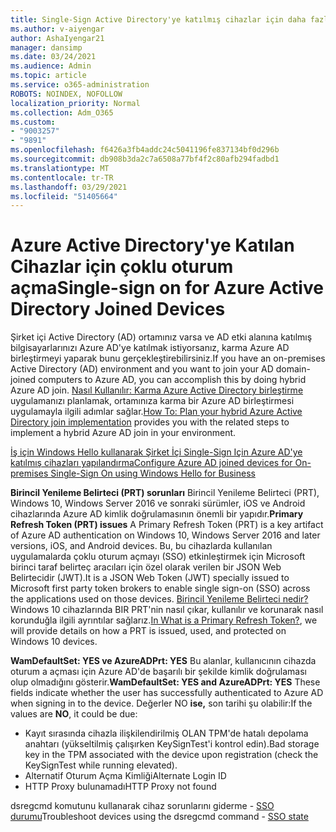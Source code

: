 ```yaml
---
title: Single-Sign Active Directory'ye katılmış cihazlar için daha fazla bilgi edinin
ms.author: v-aiyengar
author: AshaIyengar21
manager: dansimp
ms.date: 03/24/2021
ms.audience: Admin
ms.topic: article
ms.service: o365-administration
ROBOTS: NOINDEX, NOFOLLOW
localization_priority: Normal
ms.collection: Adm_O365
ms.custom:
- "9003257"
- "9891"
ms.openlocfilehash: f6426a3fb4addc24c5041196fe837134bf0d296b
ms.sourcegitcommit: db908b3da2c7a6508a77bf4f2c80afb294fadbd1
ms.translationtype: MT
ms.contentlocale: tr-TR
ms.lasthandoff: 03/29/2021
ms.locfileid: "51405664"
---
```

# <a name="single-sign-on-for-azure-active-directory-joined-devices"></a><span data-ttu-id="26783-102">Azure Active Directory'ye Katılan Cihazlar için çoklu oturum açma</span><span class="sxs-lookup"><span data-stu-id="26783-102">Single-sign on for Azure Active Directory Joined Devices</span></span>

<span data-ttu-id="26783-103">Şirket içi Active Directory (AD) ortamınız varsa ve AD etki alanına katılmış bilgisayarlarınızı Azure AD'ye katılmak istiyorsanız, karma Azure AD birleştirmeyi yaparak bunu gerçekleştirebilirsiniz.</span><span class="sxs-lookup"><span data-stu-id="26783-103">If you have an on-premises Active Directory (AD) environment and you want to join your AD domain-joined computers to Azure AD, you can accomplish this by doing hybrid Azure AD join.</span></span> <span data-ttu-id="26783-104">[Nasıl Kullanılır: Karma Azure Active Directory birleştirme](https://docs.microsoft.com/azure/active-directory/devices/hybrid-azuread-join-plan) uygulamanızı planlamak, ortamınıza karma bir Azure AD birleştirmesi uygulamayla ilgili adımlar sağlar.</span><span class="sxs-lookup"><span data-stu-id="26783-104">[How To: Plan your hybrid Azure Active Directory join implementation](https://docs.microsoft.com/azure/active-directory/devices/hybrid-azuread-join-plan) provides you with the related steps to implement a hybrid Azure AD join in your environment.</span></span>

[<span data-ttu-id="26783-105">İş için Windows Hello kullanarak Şirket İçi Single-Sign Için Azure AD'ye katılmış cihazları yapılandırma</span><span class="sxs-lookup"><span data-stu-id="26783-105">Configure Azure AD joined devices for On-premises Single-Sign On using Windows Hello for Business</span></span>](https://docs.microsoft.com/azure/active-directory/devices/hybrid-azuread-join-plan) 

<span data-ttu-id="26783-106">**Birincil Yenileme Belirteci (PRT) sorunları** Birincil Yenileme Belirteci (PRT), Windows 10, Windows Server 2016 ve sonraki sürümler, iOS ve Android cihazlarında Azure AD kimlik doğrulamasının önemli bir yapıdır.</span><span class="sxs-lookup"><span data-stu-id="26783-106">**Primary Refresh Token (PRT) issues** A Primary Refresh Token (PRT) is a key artifact of Azure AD authentication on Windows 10, Windows Server 2016 and later versions, iOS, and Android devices.</span></span> <span data-ttu-id="26783-107">Bu, bu cihazlarda kullanılan uygulamalarda çoklu oturum açmayı (SSO) etkinleştirmek için Microsoft birinci taraf belirteç aracıları için özel olarak verilen bir JSON Web Belirtecidir (JWT).</span><span class="sxs-lookup"><span data-stu-id="26783-107">It is a JSON Web Token (JWT) specially issued to Microsoft first party token brokers to enable single sign-on (SSO) across the applications used on those devices.</span></span> <span data-ttu-id="26783-108">[Birincil Yenileme Belirteci nedir?](https://docs.microsoft.com/azure/active-directory/devices/concept-primary-refresh-token)Windows 10 cihazlarında BIR PRT'nin nasıl çıkar, kullanılır ve korunarak nasıl korunduğla ilgili ayrıntılar sağlarız.</span><span class="sxs-lookup"><span data-stu-id="26783-108">[In What is a Primary Refresh Token?](https://docs.microsoft.com/azure/active-directory/devices/concept-primary-refresh-token), we will provide details on how a PRT is issued, used, and protected on Windows 10 devices.</span></span>

<span data-ttu-id="26783-109">**WamDefaultSet: YES ve AzureADPrt: YES** Bu alanlar, kullanıcının cihazda oturum a açması için Azure AD'de başarılı bir şekilde kimlik doğrulaması olup olmadığını gösterir.</span><span class="sxs-lookup"><span data-stu-id="26783-109">**WamDefaultSet: YES and AzureADPrt: YES** These fields indicate whether the user has successfully authenticated to Azure AD when signing in to the device.</span></span> <span data-ttu-id="26783-110">Değerler NO **ise,** son tarihi şu olabilir:</span><span class="sxs-lookup"><span data-stu-id="26783-110">If the values are **NO**, it could be due:</span></span>

- <span data-ttu-id="26783-111">Kayıt sırasında cihazla ilişkilendirilmiş OLAN TPM'de hatalı depolama anahtarı (yükseltilmiş çalışırken KeySignTest'i kontrol edin).</span><span class="sxs-lookup"><span data-stu-id="26783-111">Bad storage key in the TPM associated with the device upon registration (check the KeySignTest while running elevated).</span></span>
- <span data-ttu-id="26783-112">Alternatif Oturum Açma Kimliği</span><span class="sxs-lookup"><span data-stu-id="26783-112">Alternate Login ID</span></span>
- <span data-ttu-id="26783-113">HTTP Proxy bulunamadı</span><span class="sxs-lookup"><span data-stu-id="26783-113">HTTP Proxy not found</span></span>

<span data-ttu-id="26783-114">dsregcmd komutunu kullanarak cihaz sorunlarını giderme - [SSO durumu](https://docs.microsoft.com/azure/active-directory/devices/troubleshoot-device-dsregcmd#sso-state)</span><span class="sxs-lookup"><span data-stu-id="26783-114">Troubleshoot devices using the dsregcmd command - [SSO state](https://docs.microsoft.com/azure/active-directory/devices/troubleshoot-device-dsregcmd#sso-state)</span></span>
